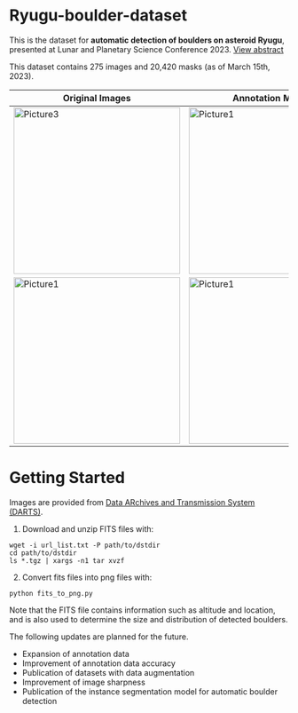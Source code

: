 # Ryugu-boulder-dataset
This is the dataset for **automatic detection of boulders on asteroid Ryugu**, presented at Lunar and Planetary Science Conference 2023. [View abstract](https://www.hou.usra.edu/meetings/lpsc2023/pdf/1888.pdf)

This dataset contains 275 images and 20,420 masks (as of March 15th, 2023).

|Original Images|Annotation Masks|
|---|---|
|<img width="300" alt="Picture3" src="https://user-images.githubusercontent.com/119026940/231690315-f6ac3256-66f2-4c3b-9527-3c54a1d12767.png">|<img width="300" alt="Picture1" src="https://user-images.githubusercontent.com/119026940/231690664-7a69bd29-ba96-464e-8b13-373ef9e98fb9.png">|
|<img width="300" alt="Picture1" src="https://user-images.githubusercontent.com/119026940/231690369-fe14005a-7e64-44f2-8e6d-1db31f0c68b3.png">|<img width="300" alt="Picture1" src="https://user-images.githubusercontent.com/119026940/231690499-64e4ac88-9d21-4938-83e8-ca6c9841ed2c.png">|

# Getting Started
Images are provided from [Data ARchives and Transmission System (DARTS)](https://data.darts.isas.jaxa.jp/pub/hayabusa2/onc_bundle/browse/).
1. Download and unzip FITS files with:

```
wget -i url_list.txt -P path/to/dstdir
cd path/to/dstdir
ls *.tgz | xargs -n1 tar xvzf
```

2. Convert fits files into png files with:

```
python fits_to_png.py
```
Note that the FITS file contains information such as altitude and location, 
and is also used to determine the size and distribution of detected boulders.

The following updates are planned for the future.
* Expansion of annotation data
* Improvement of annotation data accuracy
* Publication of datasets with data augmentation
* Improvement of image sharpness
* Publication of the instance segmentation model for automatic boulder detection
